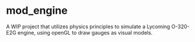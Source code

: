 # mod_engine

A WIP project that utilizes physics principles to simulate a Lycoming O-320-E2G engine, using openGL to draw gauges as visual models. 
